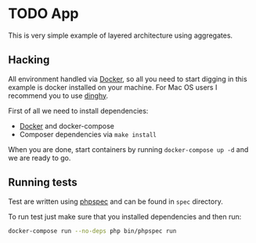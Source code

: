TODO App
===================================

This is very simple example of layered architecture using aggregates.

## Hacking

All environment handled via [Docker](https://www.docker.com/), so all you need to start digging in this example is docker installed on your machine. For Mac OS users I recommend you to use [dinghy](https://github.com/codekitchen/dinghy).

First of all we need to install dependencies:

 - [Docker](https://www.docker.com/) and docker-compose
 - Composer dependencies via `make install`

When you are done, start containers by running `docker-compose up -d` and we are ready to go.

## Running tests

Test are written using [phpspec](http://phpspec.readthedocs.org/en/latest/) and can be found in `spec` directory.

To run test just make sure that you installed dependencies and then run:

```bash
docker-compose run --no-deps php bin/phpspec run
```
